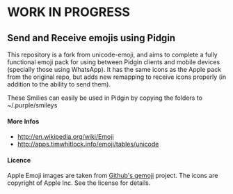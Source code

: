 # WORK IN PROGRESS

## Send and Receive emojis using Pidgin

This repository is a fork from unicode-emoji, and aims to complete a fully functional
emoji pack for using between Pidgin clients and mobile devices (specially
those using WhatsApp). It has the same icons as the Apple pack from the original repo,
but adds new remapping to receive icons properly (in addition to the ability to send them).


These Smilies can easily be used in Pidgin by copying the folders to ~/.purple/smileys


#### More Infos

*  http://en.wikipedia.org/wiki/Emoji
*  http://apps.timwhitlock.info/emoji/tables/unicode

#### Licence

Apple Emoji images are taken from [Github's gemoji](https://github.com/github/gemoji) project. The icons are copyright of Apple Inc. See the license for details.

